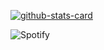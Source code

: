 [![github-stats-card](https://kasroudra-stats-card.onrender.com/user?user=shadow9owo&theme=radical)](https://github.com/KasRoudra/github-stats-card)

![Spotify](https://spotify-github-profile.vercel.app/api/view?uid=yourspotifyid&cover_image=true&theme=default&show_offline=false)
